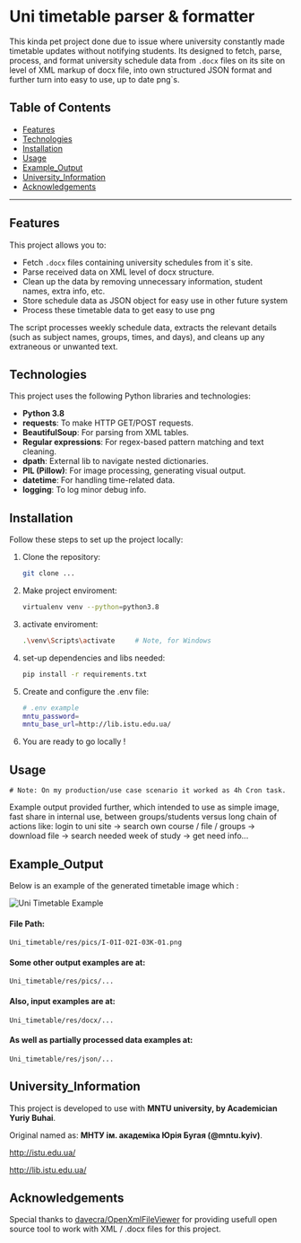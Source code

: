 # Uni timetable parser & formatter

This kinda pet project done due to issue where university constantly made timetable updates without notifying students. Its designed to fetch, parse, process, and format university schedule data from `.docx` files on its site on level of XML markup of docx file,  into own structured JSON format and further turn into easy to use, up to date png`s.

## Table of Contents

- [Features](#features)
- [Technologies](#technologies)
- [Installation](#installation)
- [Usage](#usage)
- [Example_Output](#example_output)
- [University_Information](#university_information)
- [Acknowledgements](#acknowledgements)
---

## Features

This project allows you to:

- Fetch `.docx` files containing university schedules from it`s site.
- Parse received data on XML level of docx structure.
- Clean up the data by removing unnecessary information, student names, extra info, etc.
- Store schedule data as JSON object for easy use in other future system
- Process these timetable data to get easy to use png

The script processes weekly schedule data, extracts the relevant details (such as subject names, groups, times, and days), and cleans up any extraneous or unwanted text.


## Technologies

This project uses the following Python libraries and technologies:

- **Python 3.8**
- **requests**: To make HTTP GET/POST requests.
- **BeautifulSoup**: For parsing from XML tables.
- **Regular expressions**: For regex-based pattern matching and text cleaning.
- **dpath**: External lib to navigate nested dictionaries.
- **PIL (Pillow)**: For image processing, generating visual output.
- **datetime**: For handling time-related data.
- **logging**: To log minor debug info.

## Installation

Follow these steps to set up the project locally:

1. Clone the repository:
   ```bash
   git clone ...

2. Make project enviroment:
    ```bash
    virtualenv venv --python=python3.8
3. activate enviroment:
    ```bash
    .\venv\Scripts\activate     # Note, for Windows
4. set-up dependencies and libs needed:
    ```bash
    pip install -r requirements.txt
5. Create and configure the .env file:
    ```bash
    # .env example
    mntu_password=
    mntu_base_url=http://lib.istu.edu.ua/

6. You are ready to go locally !

## Usage
    # Note: On my production/use case scenario it worked as 4h Cron task.
    
Example output provided further, which intended to use as simple image, fast share in internal use, between groups/students versus long chain of actions like: login to uni site -> search own course / file / groups -> download file -> search needed week of study -> get need info...

## Example_Output

Below is an example of the generated timetable image which :

![Uni Timetable Example](/res/pics/І-01І-02І-03К-01.png)

#### File Path:
`Uni_timetable/res/pics/І-01І-02І-03К-01.png`
#### Some other output examples are at:
`Uni_timetable/res/pics/...`
#### Also, input examples are at:
`Uni_timetable/res/docx/...`
#### As well as partially processed data examples at:
`Uni_timetable/res/json/...`

## University_Information

This project is developed to use with **MNTU university, by Academician Yuriy Buhai**.

Original named as: **МНТУ ім. академіка Юрія Бугая (@mntu.kyiv)**.

http://istu.edu.ua/

http://lib.istu.edu.ua/

## Acknowledgements

Special thanks to [davecra/OpenXmlFileViewer](https://github.com/davecra/OpenXmlFileViewer) for providing usefull open source tool to work with XML / .docx files for this project.
